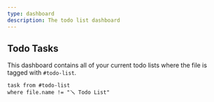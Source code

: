 ```yaml
---
type: dashboard
description: The todo list dashboard
---
```

## Todo Tasks
This dashboard contains all of your current todo lists where the file is tagged with `#todo-list`.

```dataview
task from #todo-list 
where file.name != "🪛 Todo List"
```